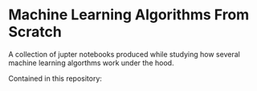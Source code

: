 # Machine Learning Algorithms From Scratch


A collection of jupter notebooks produced while studying how several machine learning algorthms work under the hood.

Contained in this repository:

